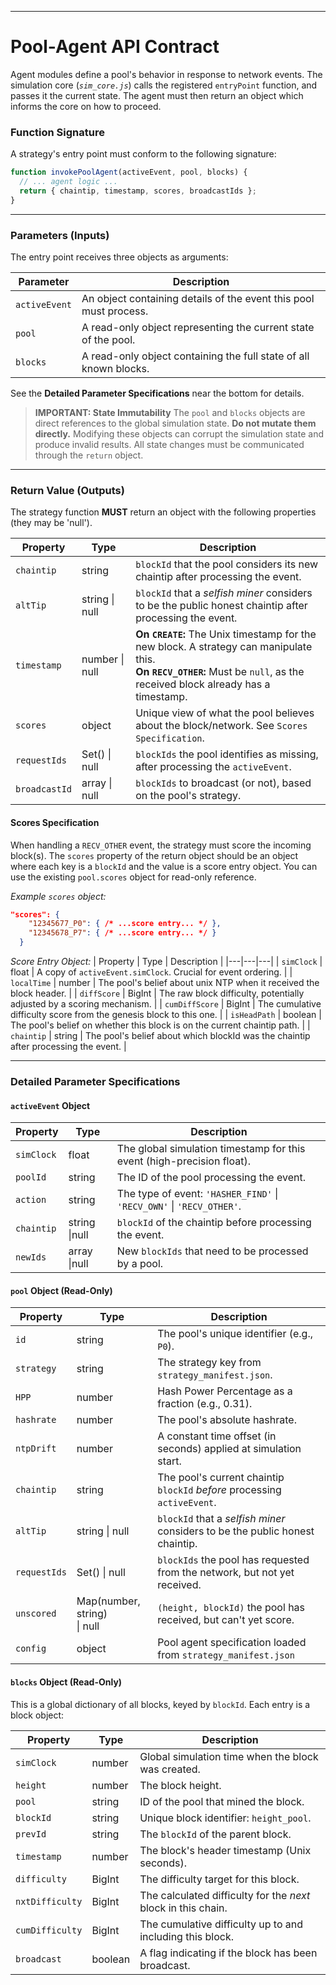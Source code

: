 
---

# Pool-Agent API Contract

Agent modules define a pool's behavior in response to network events. The simulation core (*`sim_core.js`*) calls the registered `entryPoint` function, and passes it the current state. The agent must then return an object which informs the core on how to proceed.

### Function Signature

A strategy's entry point must conform to the following signature:
```javascript
function invokePoolAgent(activeEvent, pool, blocks) {
  // ... agent logic ...
  return { chaintip, timestamp, scores, broadcastIds };
}
```

---

### Parameters (Inputs)

The entry point receives three objects as arguments:

| Parameter | Description |
|---|---|
| `activeEvent` | An object containing details of the event this pool must process. |
| `pool` | A read-only object representing the current state of the pool. |
| `blocks` | A read-only object containing the full state of all known blocks. |

See the **Detailed Parameter Specifications** near the bottom for details.

> **IMPORTANT: State Immutability**
> The `pool` and `blocks` objects are direct references to the global simulation state. **Do not mutate them directly.** Modifying these objects can corrupt the simulation state and produce invalid results. All state changes must be communicated through the `return` object.

---

### Return Value (Outputs)

The strategy function **MUST** return an object with the following properties (they may be 'null').

| Property | Type | Description |
|---|---|---|
| `chaintip` | string | `blockId` that the pool considers its new chaintip after processing the event. |
| `altTip` | string \| null | `blockId` that a *selfish miner* considers to be the public honest chaintip after processing the event. |
| `timestamp` | number \| null | **On `CREATE`:** The Unix timestamp for the new block. A strategy can manipulate this. <br> **On `RECV_OTHER`:** Must be `null`, as the received block already has a timestamp. |
| `scores` | object | Unique view of what the pool believes about the block/network. See `Scores Specification`. |
| `requestIds` | Set() \| null | `blockIds` the pool identifies as missing, after processing the `activeEvent`. |
| `broadcastId` | array \| null | `blockIds` to broadcast (or not), based on the pool's strategy. |

#### Scores Specification

When handling a `RECV_OTHER` event, the strategy must score the incoming block(s). The `scores` property of the return object should be an object where each key is a `blockId` and the value is a score entry object. You can use the existing `pool.scores` object for read-only reference.

*Example `scores` object:*
```json
"scores": {
    "12345677_P0": { /* ...score entry... */ },
    "12345678_P7": { /* ...score entry... */ }
  }
```

*Score Entry Object:*
| Property | Type | Description |
|---|---|---|
| `simClock` | float | A copy of `activeEvent.simClock`. Crucial for event ordering. |
| `localTime` | number | The pool's belief about unix NTP when it received the block header. |
| `diffScore` | BigInt | The raw block difficulty, potentially adjusted by a scoring mechanism. |
| `cumDiffScore` | BigInt | The cumulative difficulty score from the genesis block to this one. |
| `isHeadPath` | boolean | The pool's belief on whether this block is on the current chaintip path. |
| `chaintip` | string | The pool's belief about which blockId was the chaintip after processing the event. |

---

### Detailed Parameter Specifications

#### `activeEvent` Object

| Property | Type | Description |
|---|---|---|
| `simClock` | float | The global simulation timestamp for this event (high-precision float). |
| `poolId` | string | The ID of the pool processing the event. |
| `action` | string | The type of event: `'HASHER_FIND'` \| `'RECV_OWN'` \| `'RECV_OTHER'`. |
| `chaintip` | string \|null | `blockId` of the chaintip before processing the event. |
| `newIds` | array \|null | New `blockIds` that need to be processed by a pool. |

#### `pool` Object (Read-Only)

| Property | Type | Description |
|---|---|---|
| `id` | string | The pool's unique identifier (e.g., `P0`). |
| `strategy` | string | The strategy key from `strategy_manifest.json`. |
| `HPP` | number | Hash Power Percentage as a fraction (e.g., 0.31). |
| `hashrate` | number | The pool's absolute hashrate. |
| `ntpDrift` | number | A constant time offset (in seconds) applied at simulation start. |
| `chaintip` | string | The pool's current chaintip `blockId` *before* processing `activeEvent`. |
| `altTip` | string \| null | `blockId` that a *selfish miner* considers to be the public honest chaintip. |
| `requestIds` | Set() \| null | `blockIds` the pool has requested from the network, but not yet received. |
| `unscored` | Map(number, string)<br> \| null | `(height, blockId)` the pool has received, but can't yet score. |
| `config` | object | Pool agent specification loaded from `strategy_manifest.json` |

#### `blocks` Object (Read-Only)

This is a global dictionary of all blocks, keyed by `blockId`. Each entry is a block object:

| Property | Type | Description |
|---|---|---|
| `simClock` | number | Global simulation time when the block was created. |
| `height` | number | The block height. |
| `pool` | string | ID of the pool that mined the block. |
| `blockId` | string | Unique block identifier: `height_pool`. |
| `prevId` | string | The `blockId` of the parent block. |
| `timestamp` | number | The block's header timestamp (Unix seconds). |
| `difficulty` | BigInt | The difficulty target for this block. |
| `nxtDifficulty`| BigInt | The calculated difficulty for the *next* block in this chain. |
| `cumDifficulty`| BigInt | The cumulative difficulty up to and including this block. |
| `broadcast` | boolean | A flag indicating if the block has been broadcast. |
